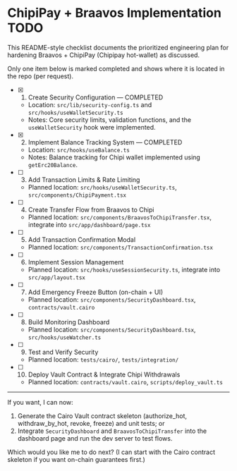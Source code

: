 # ChipiPay + Braavos Implementation TODO

This README-style checklist documents the prioritized engineering plan for hardening Braavos + ChipiPay (Chipipay hot-wallet) as discussed.

Only one item below is marked completed and shows where it is located in the repo (per request).

- [x] 1) Create Security Configuration  — COMPLETED
  - Location: `src/lib/security-config.ts` and `src/hooks/useWalletSecurity.ts`
  - Notes: Core security limits, validation functions, and the `useWalletSecurity` hook were implemented.

- [x] 2) Implement Balance Tracking System — COMPLETED
  - Location: `src/hooks/useBalance.ts`
  - Notes: Balance tracking for Chipi wallet implemented using `getErc20Balance`.

- [ ] 3) Add Transaction Limits & Rate Limiting
  - Planned location: `src/hooks/useWalletSecurity.ts`, `src/components/ChipiPayment.tsx`

- [ ] 4) Create Transfer Flow from Braavos to Chipi
  - Planned location: `src/components/BraavosToChipiTransfer.tsx`, integrate into `src/app/dashboard/page.tsx`

- [ ] 5) Add Transaction Confirmation Modal
  - Planned location: `src/components/TransactionConfirmation.tsx`

- [ ] 6) Implement Session Management
  - Planned location: `src/hooks/useSessionSecurity.ts`, integrate into `src/app/layout.tsx`

- [ ] 7) Add Emergency Freeze Button (on-chain + UI)
  - Planned location: `src/components/SecurityDashboard.tsx`, `contracts/vault.cairo`

- [ ] 8) Build Monitoring Dashboard
  - Planned location: `src/components/SecurityDashboard.tsx`, `src/hooks/useWatcher.ts`

- [ ] 9) Test and Verify Security
  - Planned location: `tests/cairo/`, `tests/integration/`

- [ ] 10) Deploy Vault Contract & Integrate Chipi Withdrawals
  - Planned location: `contracts/vault.cairo`, `scripts/deploy_vault.ts`

---

If you want, I can now:
1) Generate the Cairo Vault contract skeleton (authorize_hot, withdraw_by_hot, revoke, freeze) and unit tests; or
2) Integrate `SecurityDashboard` and `BraavosToChipiTransfer` into the dashboard page and run the dev server to test flows.

Which would you like me to do next? (I can start with the Cairo contract skeleton if you want on-chain guarantees first.)
